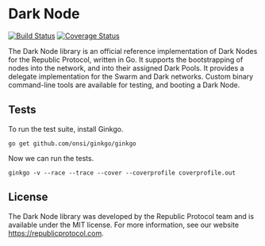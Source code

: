 # Dark Node

[![Build Status](https://travis-ci.org/republicprotocol/go-dark-node.svg?branch=master)](https://travis-ci.org/republicprotocol/go-dark-node)
[![Coverage Status](https://coveralls.io/repos/github/republicprotocol/go-dark-node/badge.svg?branch=master)](https://coveralls.io/github/republicprotocol/go-dark-node?branch=master)

The Dark Node library is an official reference implementation of Dark Nodes for the Republic Protocol, written in Go. It supports the bootstrapping of nodes into the network, and into their assigned Dark Pools. It provides a delegate implementation for the Swarm and Dark networks. Custom binary command-line tools are available for testing, and booting a Dark Node.

## Tests

To run the test suite, install Ginkgo.

```
go get github.com/onsi/ginkgo/ginkgo
```

Now we can run the tests.

```
ginkgo -v --race --trace --cover --coverprofile coverprofile.out
```

## License

The Dark Node library was developed by the Republic Protocol team and is available under the MIT license. For more information, see our website https://republicprotocol.com.
